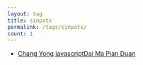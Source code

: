 ```yaml
---
layout: tag
title: sinpats
permalink: /tags/sinpats/
count: 1
---
```


- [Chang Yong javascriptDai Ma Pian Duan ](https://blog.imx0.com/2017-11-26/javascript-sinpats.html)
